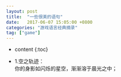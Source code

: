 ```yaml
---
layout: post
title:  "一些很美的语句"
date:   2017-06-07 15:05:00 +0800
categories: "游戏语言经典摘录"
tag: ["game"]
---
```



* content
{:toc}

- 1.空之轨迹：   
你的身影如闪烁的星空，渐渐溶于晨光之中；
